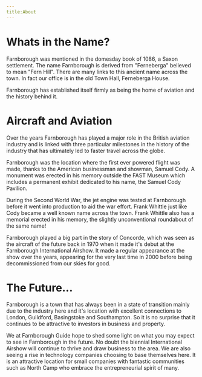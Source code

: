 ```yaml
---
title:About
---
```


# Whats in the Name?
Farnborough was mentioned in the domesday book of 1086, a Saxon settlement. The name Farnborough is derived from "Ferneberga" believed to mean "Fern Hill". There are many links to this ancient name across the town. In fact our office is in the old Town Hall, Ferneberga House.

Farnborough has established itself firmly as being the home of aviation and the history behind it.

 

# Aircraft and Aviation
Over the years Farnborough has played a major role in the British aviation industry and is linked with three particular milestones in the history of the industry that has ultimately led to faster travel across the globe.

Farnborough was the location where the first ever powered flight was made, thanks to the American businessman and showman, Samuel Cody. A monument was erected in his memory outside the FAST Museum which includes a permanent exhibit dedicated to his name, the Samuel Cody Pavilion.

During the Second World War, the jet engine was tested at Farnborough before it went into production to aid the war effort. Frank Whittle just like Cody became a well known name across the town. Frank Whittle also has a memorial erected in his memory, the slightly unconventional roundabout of the same name!

Farnborough played a big part in the story of Concorde, which was seen as the aircraft of the future back in 1970 when it made it's debut at the Farnborough International Airshow. It made a regular appearance at the show over the years, appearing for the very last time in 2000 before being decommissioned from our skies for good.

 

# The Future...
Farnborough is a town that has always been in a state of transition mainly due to the industry here and it's location with excellent connections to London, Guildford, Basingstoke and Southampton. So it is no surprise that it continues to be attractive to investors in business and property.

We at Farnborough Guide hope to shed some light on what you may expect to see in Farnborough in the future. No doubt the biennial International Airshow will continue to thrive and draw business to the area. We are also seeing a rise in technology companies choosing to base themselves here. It is an attractive location for small companies with fantastic communities such as North Camp who embrace the entrepreneurial spirit of many.
